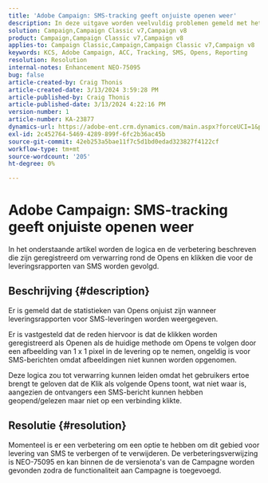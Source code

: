 ```yaml
---
title: 'Adobe Campaign: SMS-tracking geeft onjuiste openen weer'
description: In deze uitgave worden veelvuldig problemen gemeld met het bijhouden van SMS-berichten, met onjuiste opensaties in leveringsrapporten.
solution: Campaign,Campaign Classic v7,Campaign v8
product: Campaign,Campaign Classic v7,Campaign v8
applies-to: Campaign Classic,Campaign,Campaign Classic v7,Campaign v8
keywords: KCS, Adobe Campaign, ACC, Tracking, SMS, Opens, Reporting
resolution: Resolution
internal-notes: Enhancement NEO-75095
bug: false
article-created-by: Craig Thonis
article-created-date: 3/13/2024 3:59:28 PM
article-published-by: Craig Thonis
article-published-date: 3/13/2024 4:22:16 PM
version-number: 1
article-number: KA-23877
dynamics-url: https://adobe-ent.crm.dynamics.com/main.aspx?forceUCI=1&pagetype=entityrecord&etn=knowledgearticle&id=5b0416a9-52e1-ee11-904d-6045bd006079
exl-id: 2c452764-5469-4289-899f-6fc2b36ac45b
source-git-commit: 42eb253a5bae11f7c5d1bd0edad323827f4122cf
workflow-type: tm+mt
source-wordcount: '205'
ht-degree: 0%

---
```


# Adobe Campaign: SMS-tracking geeft onjuiste openen weer


In het onderstaande artikel worden de logica en de verbetering beschreven die zijn geregistreerd om verwarring rond de Opens en klikken die voor de leveringsrapporten van SMS worden gevolgd.

## Beschrijving {#description}


Er is gemeld dat de statistieken van Opens onjuist zijn wanneer leveringsrapporten voor SMS-leveringen worden weergegeven.

Er is vastgesteld dat de reden hiervoor is dat de klikken worden geregistreerd als Openen als de huidige methode om Opens te volgen door een afbeelding van 1 x 1 pixel in de levering op te nemen, ongeldig is voor SMS-berichten omdat afbeeldingen niet kunnen worden opgenomen.

Deze logica zou tot verwarring kunnen leiden omdat het gebruikers ertoe brengt te geloven dat de Klik als volgende Opens toont, wat niet waar is, aangezien de ontvangers een SMS-bericht kunnen hebben geopend/gelezen maar niet op een verbinding klikte.


## Resolutie {#resolution}


Momenteel is er een verbetering om een optie te hebben om dit gebied voor levering van SMS te verbergen of te verwijderen. De verbeteringsverwijzing is NEO-75095 en kan binnen de de versienota&#39;s van de Campagne worden gevonden zodra de functionaliteit aan Campagne is toegevoegd.
